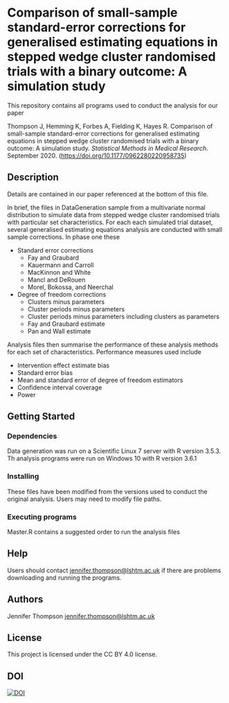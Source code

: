 # Comparison of small-sample standard-error corrections for generalised estimating equations in stepped wedge cluster randomised trials with a binary outcome: A simulation study

This repository contains all programs used to conduct the analysis for our paper 

Thompson J, Hemming K, Forbes A, Fielding K, Hayes R. Comparison of small-sample standard-error corrections for generalised estimating equations in stepped wedge cluster randomised trials with a binary outcome: A simulation study. *Statistical Methods in Medical Research*. September 2020. (https://doi.org/10.1177/0962280220958735)

## Description

Details are contained in our paper referenced at the bottom of this file.

In brief, the files in DataGeneration sample from a multivariate normal distribution to simulate data from stepped wedge cluster randomised trials with particular set characteristics. For each each simulated trial dataset, several  generalised estimating equations analysis are conducted with small sample corrections. In phase one these 

- Standard error corrections
  - Fay and Graubard 
  - Kauermann and Carroll
  - MacKinnon and White
  - Mancl and DeRouen
  - Morel, Bokossa, and Neerchal
- Degree of freedom corrections
  - Clusters minus parameters
  - Cluster periods minus parameters
  - Cluster periods minus parameters including clusters as parameters
  - Fay and Graubard estimate
  - Pan and Wall estimate

Analysis files then summarise the performance of these analysis methods for each set of characteristics. Performance measures used include

- Intervention effect estimate bias
- Standard error bias
- Mean and standard error of degree of freedom estimators
- Confidence interval coverage
- Power

## Getting Started

### Dependencies

Data generation was run on a Scientific Linux 7 server with R version 3.5.3. Th analysis programs were run on Windows 10 with R version 3.6.1

### Installing

These files have been modified from the versions used to conduct the original analysis. Users may need to modify file paths.

### Executing programs

Master.R contains a suggested order to run the analysis files

## Help

Users should contact jennifer.thompson@lshtm.ac.uk if there are problems downloading and running the programs. 

## Authors

Jennifer Thompson jennifer.thompson@lshtm.ac.uk

## License

This project is licensed under the CC BY 4.0 license.

## DOI

[![DOI](https://zenodo.org/badge/298531397.svg)](https://zenodo.org/badge/latestdoi/298531397)


